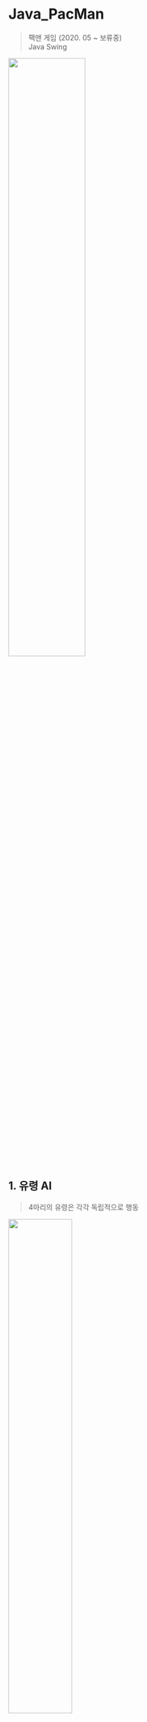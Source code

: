 
# Java_PacMan
> 팩맨 게임 (2020. 05 ~ 보류중) <br/>
> Java Swing
<img src="https://user-images.githubusercontent.com/87380790/126422980-c62f305c-18d3-42f3-9f04-0a0370c95082.PNG" width="55%">

<br/>
<br/>
<br/>

## 1. 유령 AI
> 4마리의 유령은 각각 독립적으로 행동
<img src="https://user-images.githubusercontent.com/87380790/175811194-731393bf-deac-487c-9101-b7e3af7ee067.gif" width="50%">

- Idle 상태에서의 유령은 랜덤으로 방향 선택 후 벽까지 이동, 이후 다른 방향 선택 <br/>
- 유령 근처 5x5에 플레이어 접근 시, 유령은 추적 상태로 변경
<br/>
<br/>
<br/>

## 2. 아이템
> 아이템 획득 이후 일정 시간동안 유령 약화
<img src="https://user-images.githubusercontent.com/87380790/175811190-ffe43564-3827-42b0-a46a-ad8f71e7b155.gif" width="50%">

- 약화된 유령과 충돌 시 보너스 점수 획득 <br/>
- 유령은 일정 시간 후 부활, 약화 상태 해제 <br/>
<br/>
<br/>
<br/>

## 3. 조작 편의성
> 방향키를 한 번만 눌러도 해당 방향으로 계속 이동하며, 방향 전환 선입력 가능
<br/>
<br/>
<br/>

## 4. 텔레포트
> 특정 위치 진입 시, 반대편으로 텔레포트
<br/>
<br/>
<br/>
  
## AI 업그레이드를 위해 보류중인 프로젝트입니다.
>  For a* algorithm
<img src="https://user-images.githubusercontent.com/87380790/131622609-c0e33476-486a-4c3b-88b6-483c7d8fa798.png" width="50%">

<br/>
